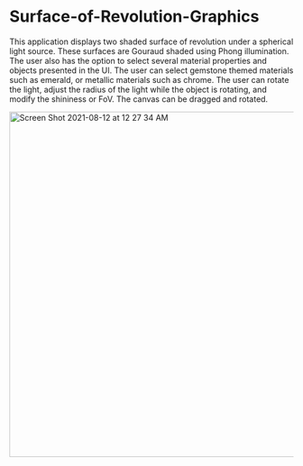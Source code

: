 # Surface-of-Revolution-Graphics
This application displays two shaded surface of revolution under a spherical light source. These surfaces are Gouraud shaded using Phong illumination. The user also has the option to select several material properties and objects presented in the UI. The user can select gemstone themed materials such as emerald, or metallic materials such as chrome. The user can rotate the light, adjust the radius of the light while the object is rotating, and modify the shininess or FoV. The canvas can be dragged and rotated. 

<img width="613" alt="Screen Shot 2021-08-12 at 12 27 34 AM" src="https://user-images.githubusercontent.com/86587161/129138307-6381dbee-f955-4740-90b6-0a2822ea2f12.png">
